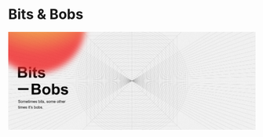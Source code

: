 # Bits & Bobs
![Bits and Bobs - Sometimes bits and some other times it's bobs.](https://github.com/auareyou/bitsandbobs/blob/master/bitsbobs.png "Bitsandbobs")

